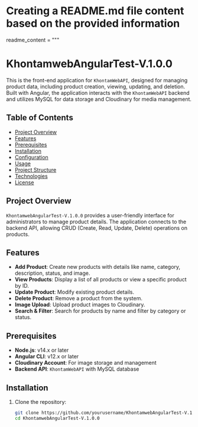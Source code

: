 # Creating a README.md file content based on the provided information

readme_content = """
# KhontamwebAngularTest-V.1.0.0

This is the front-end application for `KhontamWebAPI`, designed for managing product data, including product creation, viewing, updating, and deletion. Built with Angular, the application interacts with the `KhontamWebAPI` backend and utilizes MySQL for data storage and Cloudinary for media management.

## Table of Contents

- [Project Overview](#project-overview)
- [Features](#features)
- [Prerequisites](#prerequisites)
- [Installation](#installation)
- [Configuration](#configuration)
- [Usage](#usage)
- [Project Structure](#project-structure)
- [Technologies](#technologies)
- [License](#license)

## Project Overview

`KhontamwebAngularTest-V.1.0.0` provides a user-friendly interface for administrators to manage product details. The application connects to the backend API, allowing CRUD (Create, Read, Update, Delete) operations on products.

## Features

- **Add Product**: Create new products with details like name, category, description, status, and image.
- **View Products**: Display a list of all products or view a specific product by ID.
- **Update Product**: Modify existing product details.
- **Delete Product**: Remove a product from the system.
- **Image Upload**: Upload product images to Cloudinary.
- **Search & Filter**: Search for products by name and filter by category or status.

## Prerequisites

- **Node.js**: v14.x or later
- **Angular CLI**: v12.x or later
- **Cloudinary Account**: For image storage and management
- **Backend API**: `KhontamWebAPI` with MySQL database

## Installation

1. Clone the repository:
   ```bash
   git clone https://github.com/yourusername/KhontamwebAngularTest-V.1.0.0.git
   cd KhontamwebAngularTest-V.1.0.0
